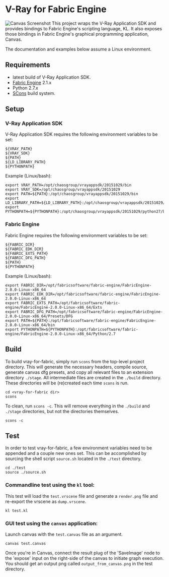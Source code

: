 #                             V-Ray for Fabric Engine
![Canvas Screenshot](https://sjparker.github.io/images/screenshots/canvas.png)
This project wraps the V-Ray Application SDK and provides bindings to Fabric Engine's scripting language, KL. It also exposes those bindings in Fabric Engine's graphical programming application, Canvas.

The documentation and examples below assume a Linux environment.
## Requirements
- latest build of V-Ray Application SDK.
- [Fabric Engine](http://fabricengine.com/get-fabric/) 2.1.x
- Python 2.7.x
- [SCons](https://scons.org/) build system.

## Setup
### V-Ray Application SDK
V-Ray Application SDK requires the following environment variables to be set:
```
${VRAY_PATH}
${VRAY_SDK}
${PATH}
${LD_LIBRARY_PATH}
${PYTHONPATH}
```
Example (Linux/bash):
```
export VRAY_PATH=/opt/chaosgroup/vrayappsdk/20151029/bin
export VRAY_SDK=/opt/chaosgroup/vrayappsdk/20151029
export PATH=${PATH}:/opt/chaosgroup/vrayappsdk/20151029/bin
export LD_LIBRARY_PATH=${LD_LIBRARY_PATH}:/opt/chaosgroup/vrayappsdk/20151029/bin
export PYTHONPATH=${PYTHONPATH}:/opt/chaosgroup/vrayappsdk/20151029/python27/bin
```
### Fabric Engine
Fabric Engine requires the following environment variables to be set:
```
${FABRIC_DIR}
${FABRIC_EDK_DIR}
${FABRIC_EXTS_PATH}
${FABRIC_DFG_PATH}
${PATH}
${PYTHONPATH}
```
Example (Linux/bash):
```
export FABRIC_DIR=/opt/fabricsoftware/fabric-engine/FabricEngine-2.0.0-Linux-x86_64
export FABRIC_EDK_DIR=/opt/fabricsoftware/fabric-engine/FabricEngine-2.0.0-Linux-x86_64
export FABRIC_EXTS_PATH=/opt/fabricsoftware/fabric-engine/FabricEngine-2.0.0-Linux-x86_64/Exts
export FABRIC_DFG_PATH=/opt/fabricsoftware/fabric-engine/FabricEngine-2.0.0-Linux-x86_64/Presets/DFG
export PATH=${PATH}:/opt/fabricsoftware/fabric-engine/FabricEngine-2.0.0-Linux-x86_64/bin
export PYTHONPATH=${PYTHONPATH}:/opt/fabricsoftware/fabric-engine/FabricEngine-2.0.0-Linux-x86_64/Python/2.7
```
## Build
To build vray-for-fabric, simply run `scons` from the top-level project directory. This will generate the necessary headers, compile source, generate canvas dfg presets, and copy all relevant files to an extension directory `./stage`. All intermediate files are created in the `./build` directory. These directories will be (re)created each time `scons` is run.
```
cd <vray-for-fabric dir>
scons
```
To clean, run `scons -c`. This will remove everything in the `./build` and `./stage` directories, but not the directories themselves.
```
scons -c
```
## Test
In order to test vray-for-fabric, a few environment variables need to be appended and a couple new ones set. This can be accomplished by sourcing the shell script `source.sh` located in the `./test` directory.
```
cd ./test
source ./source.sh
```
### Commandline test using the `kl` tool:
This test will load the `test.vrscene` file and generate a `render.png` file and re-export the vrscene as `dump.vrscene`.
```
kl test.kl
```
### GUI test using the `canvas` application:
Launch canvas with the `test.canvas` file as an argument.
```
canvas test.canvas
```
Once you're in Canvas, connect the result plug of the 'SaveImage' node to the 'expose' input on the right-side of the canvas to initiate graph execution. You should get an output png called `output_from_canvas.png` in the test directory.
